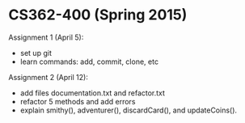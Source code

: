 # CS362-400 (Spring 2015)

Assignment 1 (April 5): 
+ set up git 
+ learn commands: add, commit, clone, etc

Assignment 2 (April 12):
+ add files documentation.txt and refactor.txt
+ refactor 5 methods and add errors
+ explain smithy(), adventurer(), discardCard(), and updateCoins().